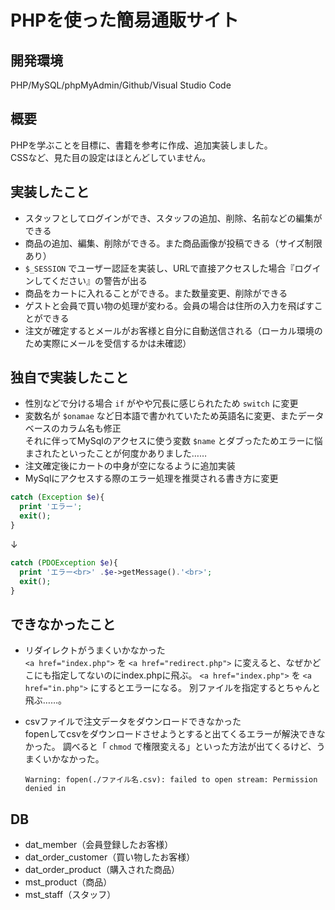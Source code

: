 # PHPを使った簡易通販サイト

## 開発環境

PHP/MySQL/phpMyAdmin/Github/Visual Studio Code

## 概要

PHPを学ぶことを目標に、書籍を参考に作成、追加実装しました。  
CSSなど、見た目の設定はほとんどしていません。

## 実装したこと

- スタッフとしてログインができ、スタッフの追加、削除、名前などの編集ができる
- 商品の追加、編集、削除ができる。また商品画像が投稿できる（サイズ制限あり）
- `$_SESSION` でユーザー認証を実装し、URLで直接アクセスした場合『ログインしてください』の警告が出る
- 商品をカートに入れることができる。また数量変更、削除ができる
- ゲストと会員で買い物の処理が変わる。会員の場合は住所の入力を飛ばすことができる
- 注文が確定するとメールがお客様と自分に自動送信される（ローカル環境のため実際にメールを受信するかは未確認）

## 独自で実装したこと

- 性別などで分ける場合 `if` がやや冗長に感じられたため `switch` に変更
- 変数名が `$onamae` など日本語で書かれていたため英語名に変更、またデータベースのカラム名も修正  
  それに伴ってMySqlのアクセスに使う変数 `$name` とダブったためエラーに悩まされたといったことが何度かありました……
- 注文確定後にカートの中身が空になるように追加実装
- MySqlにアクセスする際のエラー処理を推奨される書き方に変更

```php
catch (Exception $e){
  print 'エラー';
  exit();
}
```

↓

```php
catch (PDOException $e){
  print 'エラー<br>' .$e->getMessage().'<br>';
  exit();
}
```

## できなかったこと

- リダイレクトがうまくいかなかった  
  `<a href="index.php">` を `<a href="redirect.php">` に変えると、なぜかどこにも指定してないのにindex.phpに飛ぶ。
  `<a href="index.php">` を `<a href="in.php">` にするとエラーになる。
  別ファイルを指定するとちゃんと飛ぶ……。

- csvファイルで注文データをダウンロードできなかった  
  fopenしてcsvをダウンロードさせようとすると出てくるエラーが解決できなかった。
  調べると「 `chmod` で権限変える」といった方法が出てくるけど、うまくいかなかった。

  `Warning: fopen(./ファイル名.csv): failed to open stream: Permission denied in`
  
## DB

- dat_member（会員登録したお客様）
- dat_order_customer（買い物したお客様）
- dat_order_product（購入された商品）
- mst_product（商品）
- mst_staff（スタッフ）

